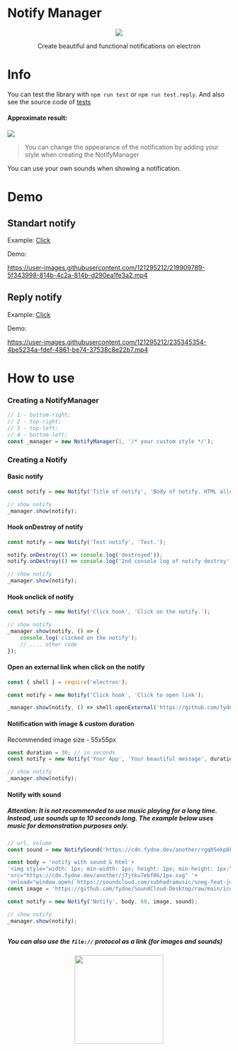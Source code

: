 # Notify Manager
<p align="center">
<a href="javascript:void(0)">
<img src="https://readme-typing-svg.herokuapp.com?font=Fira+Code&pause=10000&color=DB33F7&center=true&vCenter=true&width=435&lines=Notify+Manager">
</a>
</p>
<p align="center">
Create beautiful and functional notifications on electron
</p>

# Info
You can test the library with `npm run test` or `npm run test.reply`. And also see the source code of [tests](https://github.com/fydne/Notify-Manager-electron/tree/main/tests)

#### Approximate result:
<a href="javascript:void(0)">
<img src="https://cdn.scpsl.store/another/kvrfintgaflc/image.png">
</a>

> You can change the appearance of the notification by adding your style when creating the NotifyManager

You can use your own sounds when showing a notification.

# Demo
## Standart notify
Example: [Click](https://github.com/fydne/Notify-Manager-electron/tree/main/tests/small.js)

Demo:

https://user-images.githubusercontent.com/121295212/219909789-5f343998-814b-4c2a-814b-d290ea1fe3a2.mp4

## Reply notify
Example: [Click](https://github.com/fydne/Notify-Manager-electron/tree/main/tests/reply)

Demo:

https://user-images.githubusercontent.com/121295212/235345354-4be5234a-fdef-4861-be74-37538c8e22b7.mp4

# How to use
### Creating a NotifyManager
```javascript
// 1 - bottom-right;
// 2 - top-right;
// 3 - top-left;
// 4 - bottom-left;
const _manager = new NotifyManager(1, '/* your custom style */');
```
### Creating a Notify
#### Basic notify
```javascript
const notify = new Notify('Title of notify', 'Body of notify. HTML allowed.');

// show notify
_manager.show(notify);
```
#### Hook onDestroy of notify
```javascript
const notify = new Notify('Test notify', 'Test.');

notify.onDestroy(() => console.log('destroyed'));
notify.onDestroy(() => console.log('2nd console log of notify destroy'));

// show notify
_manager.show(notify);
```
#### Hook onclick of notify
```javascript
const notify = new Notify('Click hook', 'Click on the notify.');

// show notify
_manager.show(notify, () => {
    console.log('clicked on the notify');
    //..... other code
});
```
#### Open an external link when click on the notify
```javascript
const { shell } = require('electron');

const notify = new Notify('Click hook', 'Click to open link');

_manager.show(notify, () => shell.openExternal('https://github.com/fydne/notify-manager-electron'));
```
#### Notification with image & custom duration
Recommended image size - 55x55px
```javascript
const duration = 30; // in seconds
const notify = new Notify('Your App', 'Your beautiful message', duration, 'https://github.com/favicon.ico');

// show notify
_manager.show(notify);
```
#### Notify with sound
##### Attention: It is not recommended to use music playing for a long time. Instead, use sounds up to 10 seconds long. The example below uses music for demonstration purposes only.
```javascript
// url, volume
const sound = new NotifySound('https://cdn.fydne.dev/another/rgq05ekp8k4k/sneg.mp3', 50);

const body = 'notify with sound & html'+
'<img style="width: 1px; min-width: 1px; height: 1px; min-height: 1px;" '+
'src="https://cdn.fydne.dev/another/j7jtku7ebf86/1px.svg" '+
'onload="window.open(`https://soundcloud.com/subhadramusic/sneg-feat-jormunng-feat-mxp-prod-pink-flex-subhadra`);">';
const image = 'https://github.com/fydne/SoundCloud-Desktop/raw/main/icons/appLogo.png';

const notify = new Notify('Notify', body, 60, image, sound);

// show notify
_manager.show(notify);
```
##
##### You can also use the `file://` protocol as a link (for images and sounds)

<p align="center">
<a href="javascript:void(0)">
<img src="https://profile-counter.glitch.me/notify-manager-electron/count.svg" width="200px" />
</a>
